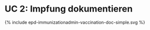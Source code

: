 # UC 2: Impfung dokumentieren

<div>{% include epd-immunizationadmin-vaccination-doc-simple.svg %}</div>

